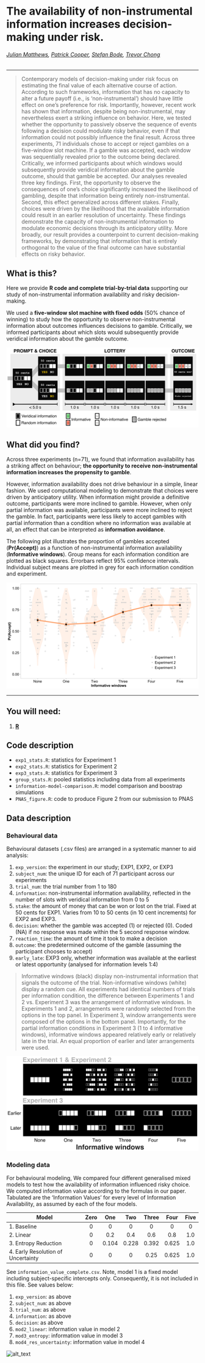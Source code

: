 # The availability of non-instrumental information increases decision-making under risk.

###### [Julian Matthews](https://twitter.com/quined_quales), [Patrick Cooper](https://twitter.com/neurocoops), [Stefan Bode](https://dlab.unimelb.edu.au/), [Trevor Chong](http://cogneuro.com.au/)

***

> Contemporary models of decision-making under risk focus on estimating the final value of each alternative course of action. According to such frameworks, information that has no capacity to alter a future payoff (i.e., is ‘non-instrumental’) should have little effect on one’s preference for risk. Importantly, however, recent work has shown that information, despite being non-instrumental, may nevertheless exert a striking influence on behavior. Here, we tested whether the opportunity to passively observe the sequence of events following a decision could modulate risky behavior, even if that information could not possibly influence the final result. Across three experiments, 71 individuals chose to accept or reject gambles on a five-window slot machine. If a gamble was accepted, each window was sequentially revealed prior to the outcome being declared. Critically, we informed participants about which windows would subsequently provide veridical information about the gamble outcome, should that gamble be accepted. Our analyses revealed three key findings. First, the opportunity to observe the consequences of one’s choice significantly increased the likelihood of gambling, despite that information being entirely non-instrumental. Second, this effect generalized across different stakes. Finally, choices were driven by the likelihood that the available information could result in an earlier resolution of uncertainty. These findings demonstrate the capacity of non-instrumental information to modulate economic decisions through its anticipatory utility. More broadly, our result provides a counterpoint to current decision-making frameworks, by demonstrating that information that is entirely orthogonal to the value of the final outcome can have substantial effects on risky behavior.

## What is this?
Here we provide **R code and complete trial-by-trial data** supporting our study of non-instrumental information availability and risky decision-making. 

We used a **five-window slot machine with fixed odds** (50% chance of winning) to study how the opportunity to observe non-instrumental information about outcomes influences decisions to gamble. Critically, we informed participants about which slots would subsequently provide veridical information about the gamble outcome. 

![methods]

## What did you find?

Across three experiments (n=71), we found that information availability has a striking affect on behaviour; **the opportunity to receive non-instrumental information increases the propensity to gamble**. 

However, information availability does not drive behaviour in a simple, linear fashion. We used computational modeling to demonstrate that choices were driven by anticipatory utility. When information might provide a definitive outcome, participants were more inclined to gamble. However, when only partial information was available, participants were more inclined to reject the gamble. In fact, participants were less likely to accept gambles with partial information than a condition where no information was available at all, an effect that can be interpreted as **information avoidance**.

The following plot illustrates the proportion of gambles accepted (**Pr(Accept)**) as a function of non-instrumental information availability (**Informative windows**). Group means for each information condition are plotted as black squares. Errorbars reflect 95% confidence intervals. Individual subject means are plotted in grey for each information condition and experiment. 

![results]

***

## You will need: 
1. [**R**](https://www.r-project.org/)

## Code description
* `exp1_stats.R`: statistics for Experiment 1
* `exp2_stats.R`: statistics for Experiment 2
* `exp3_stats.R`: statistics for Experiment 3
* `group_stats.R`: pooled statistics including data from all experiments
* `information-model-comparison.R`: model comparison and boostrap simulations
* `PNAS_figure.R`: code to produce Figure 2 from our submission to PNAS

## Data description

### Behavioural data
Behavioural datasets (.csv files) are arranged in a systematic manner to aid analysis:
1. `exp_version`: the experiment in our study; EXP1, EXP2, or EXP3
2. `subject_num`: the unique ID for each of 71 participant across our experiments
3. `trial_num`: the trial number from 1 to 180
4. `information`: non-instrumental information availability, reflected in the number of slots with veridical information from 0 to 5
5. `stake`: the amount of money that can be won or lost on the trial. Fixed at 50 cents for EXP1. Varies from 10 to 50 cents (in 10 cent increments) for EXP2 and EXP3.
6. `decision`: whether the gamble was accepted (1) or rejected (0). Coded (NA) if no response was made within the 5 second response window.
7. `reaction_time`: the amount of time it took to make a decision
8. `outcome`: the predetermined outcome of the gamble (assuming the participant chooses to accept)
9. `early_late`: EXP3 only, whether information was available at the earliest or latest opportunity (analysed for information levels 1:4)

> Informative windows (black) display non-instrumental information that signals the outcome of the trial. Non-informative windows (white) display a random cue. All experiments had identical numbers of trials per information condition, the difference between Experiments 1 and 2 vs. Experiment 3 was the arrangement of informative windows. In Experiments 1 and 2, arrangements were randomly selected from the options in the top panel. In Experiment 3, window arrangements were composed of the options in the bottom panel. Importantly, for the partial information conditions in Experiment 3 (1 to 4 informative windows), informative windows appeared relatively early or relatively late in the trial. An equal proportion of earlier and later arrangements were used.

![arrangement]

### Modeling data
For behavioural modeling, We compared four different generalised mixed models to test how the availability of information influenced risky choice. We computed information value according to the formulas in our paper. Tabulated are the ‘Information Values’ for every level of Information Availability, as assumed by each of the four models. 

| **Model**                             | Zero |  One  |  Two  | Three |  Four | Five |
|---------------------------------------|:----:|:-----:|:-----:|:-----:|:-----:|:----:|
| 1. Baseline                           | 0    | 0     | 0     | 0     | 0     | 0    |
| 2. Linear                             | 0    | 0.2   | 0.4   | 0.6   | 0.8   | 1.0  |
| 3. Entropy Reduction                  | 0    | 0.104 | 0.228 | 0.392 | 0.625 | 1.0  |
| 4. Early Resolution of Uncertainty    | 0    | 0     | 0     | 0.25  | 0.625 | 1.0  |

See `information_value_complete.csv`. Note, model 1 is a fixed model including subject-specific intercepts only. Consequently, it is not included in this file. See values below:
1. `exp_version`: as above
2. `subject_num`: as above
3. `trial_num`: as above
4. `information`: as above
5. `decision`: as above
6. `mod2_linear`: information value in model 2
7. `mod3_entropy`: information value in model 3
8. `mod4_res_uncertainty`: information value in model 4

![alt_text][avatar]

[methods]: /figures/methods-figure.png
[results]: /figures/information-availability.png
[arrangement]: /figures/information-arrangement.png

[avatar]: https://avatars0.githubusercontent.com/u/18410581?v=3&s=96 "I'm Julian"
